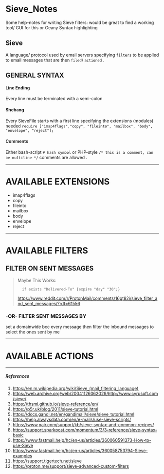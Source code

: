 # Sieve_Notes
Some help-notes for writing Sieve filters: would be great to find a working tool/ GUI for this or Geany Syntax highlighting



## Sieve
A language/ protocol used by email servers specifying `filters` to be applied to email messages that are then `filed`/ `actioned` .


## GENERAL SYNTAX

#### Line Ending
Every line must be terminated with a semi-colon 

#### Shebang
Every SieveFile starts with a first line specifying the extensions (modules) needed
 `require ["imap4flags","copy", "fileinto", "mailbox", "body", "envelope", "reject"];` 

#### Comments
Either bash-script `# hash symbol` or PHP-style `/* this is a comment, can be multiline */` comments are allowed .


------

# AVAILABLE EXTENSIONS 

* imap4flags
* copy
* fileinto
* mailbox
* body
* envelope
* reject

------

# AVAILABLE FILTERS

## FILTER ON SENT MESSAGES
> 
> Maybe This Works:
>
>       if exists "Delivered-To" {expire "day" "30";}
>
> https://www.reddit.com/r/ProtonMail/comments/16gt82i/sieve_filter_and_sent_messages/?rdt=61556
### -OR- FILTER SENT MESSAGES BY
set a domainwide bcc every message then filter the inbound messages to select the ones sent by me 

------

# AVAILABLE ACTIONS 

-----------------------------

##### References
1. https://en.m.wikipedia.org/wiki/Sieve_(mail_filtering_language)
2. https://web.archive.org/web/20041126062029/http://www.cyrusoft.com/sieve/
3. https://thsmi.github.io/sieve-reference/en/
4. https://p5r.uk/blog/2011/sieve-tutorial.html
5. https://docs.gandi.net/en/gandimail/sieve/sieve_tutorial.html
6. https://help.alwaysdata.com/en/e-mails/use-sieve-scripts/
7. https://www.pair.com/support/kb/sieve-syntax-and-common-recipes/
8. https://support.sparkpost.com/momentum/3/3-reference/sieve-syntax-basic
9. https://www.fastmail.help/hc/en-us/articles/360060591373-How-to-use-Sieve
10. https://www.fastmail.help/hc/en-us/articles/360058753794-Sieve-examples
11. https://support.tigertech.net/sieve
12. https://proton.me/support/sieve-advanced-custom-filters
